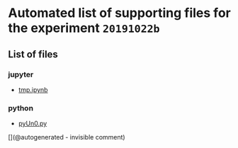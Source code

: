 # Automated list of supporting files for the __experiment `20191022b`__

## List of files

### jupyter

* [tmp.ipynb](/tmp.ipynb)


### python

* [pyUn0.py](/matty/20191022b/pyUn0.py)


[](@autogenerated - invisible comment)
